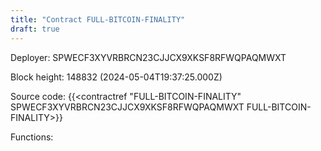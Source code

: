 ```yaml
---
title: "Contract FULL-BITCOIN-FINALITY"
draft: true
---
```

Deployer: SPWECF3XYVRBRCN23CJJCX9XKSF8RFWQPAQMWXT


 



Block height: 148832 (2024-05-04T19:37:25.000Z)

Source code: {{<contractref "FULL-BITCOIN-FINALITY" SPWECF3XYVRBRCN23CJJCX9XKSF8RFWQPAQMWXT FULL-BITCOIN-FINALITY>}}

Functions:


